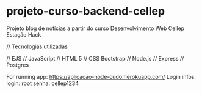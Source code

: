 # projeto-curso-backend-cellep
Projeto blog de notícias a partir do curso Desenvolvimento Web Cellep Estação Hack

// Tecnologias utilizadas

// EJS
// JavaScript
// HTML 5
// CSS Bootstrap
// Node.js
// Express
// Postgres

For running app: https://aplicacao-node-cudo.herokuapp.com/
Login infos:
login: root
senha: cellep1234
